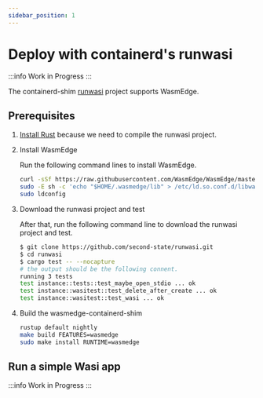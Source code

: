 ```yaml
---
sidebar_position: 1
---
```


# Deploy with containerd's runwasi

<!-- prettier-ignore -->
:::info
Work in Progress
:::

The containerd-shim [runwasi](https://github.com/containerd/runwasi/) project supports WasmEdge.

## Prerequisites

1. [Install Rust](https://www.rust-lang.org/tools/install) because we need to compile the runwasi project.

2. Install WasmEdge

   Run the following command lines to install WasmEdge.

   ```bash
   curl -sSf https://raw.githubusercontent.com/WasmEdge/WasmEdge/master/utils/install.sh | bash
   sudo -E sh -c 'echo "$HOME/.wasmedge/lib" > /etc/ld.so.conf.d/libwasmedge.conf'
   sudo ldconfig
   ```

3. Download the runwasi project and test

   After that, run the following command line to download the runwasi project and test.

   ```bash
   $ git clone https://github.com/second-state/runwasi.git
   $ cd runwasi
   $ cargo test -- --nocapture
   # the output should be the following connent.
   running 3 tests
   test instance::tests::test_maybe_open_stdio ... ok
   test instance::wasitest::test_delete_after_create ... ok
   test instance::wasitest::test_wasi ... ok
   ```

4. Build the wasmedge-containerd-shim

   ```bash
   rustup default nightly
   make build FEATURES=wasmedge
   sudo make install RUNTIME=wasmedge
   ```

## Run a simple Wasi app

<!-- prettier-ignore -->
:::info
Work in Progress
:::
